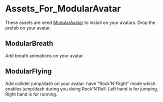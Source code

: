 # Assets_For_ModularAvatar
 These assets are need [ModularAvatar](https://modular-avatar.nadena.dev/) to install on your avatars. Drop the prefab on your avatar.

## ModularBreath
 Add breath animations on your avatar.

## ModularFlying
Add collider jump/dash on your avatar. have "Rock'N'Flight" mode which enables jump/dash during you doing Rock'N'Roll. Left hand is for jumping, Right hand is for running.
